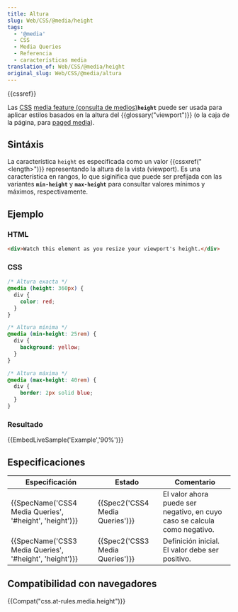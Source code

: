 ```yaml
---
title: Altura
slug: Web/CSS/@media/height
tags:
  - '@media'
  - CSS
  - Media Queries
  - Referencia
  - características media
translation_of: Web/CSS/@media/height
original_slug: Web/CSS/@media/altura
---
```

{{cssref}}

Las [CSS](/es/docs/CSS) [media feature (consulta de medios)](/es/docs/Web/CSS/Media_Queries/Using_media_queries#Media_features)**`height`** puede ser usada para aplicar estilos basados en la altura del {{glossary("viewport")}} (o la caja de la página, para [paged media](/es/docs/Web/CSS/Paged_media)).

## Sintáxis

La característica `height` es especificada como un valor {{cssxref("&lt;length&gt;")}} representando la altura de la vista (viewport). Es una característica en rangos, lo que siginifica que puede ser prefijada con las variantes **`min-height`** y **`max-height`** para consultar valores mínimos y máximos, respectivamente.

## Ejemplo

### HTML

```html
<div>Watch this element as you resize your viewport's height.</div>
```

### CSS

```css
/* Altura exacta */
@media (height: 360px) {
  div {
    color: red;
  }
}

/* Altura mínima */
@media (min-height: 25rem) {
  div {
    background: yellow;
  }
}

/* Altura máxima */
@media (max-height: 40rem) {
  div {
    border: 2px solid blue;
  }
}
```

### Resultado

{{EmbedLiveSample('Example','90%')}}

## Especificaciones

| Especificación                                                           | Estado                                   | Comentario                                                                |
| ------------------------------------------------------------------------ | ---------------------------------------- | ------------------------------------------------------------------------- |
| {{SpecName('CSS4 Media Queries', '#height', 'height')}} | {{Spec2('CSS4 Media Queries')}} | El valor ahora puede ser negativo, en cuyo caso se calcula como negativo. |
| {{SpecName('CSS3 Media Queries', '#height', 'height')}} | {{Spec2('CSS3 Media Queries')}} | Definición inicial. El valor debe ser positivo.                           |

## Compatibilidad con navegadores

{{Compat("css.at-rules.media.height")}}
